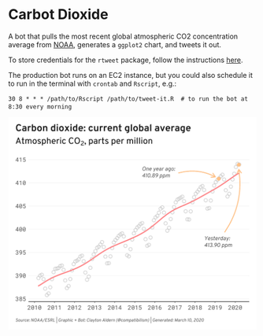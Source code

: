 # Carbot Dioxide
A bot that pulls the most recent global atmospheric CO2 concentration average from [NOAA](https://www.esrl.noaa.gov/gmd/ccgg/trends/gl_trend.html), generates a `ggplot2` chart, and tweets it out.

To store credentials for the `rtweet` package, follow the instructions [here](https://rtweet.info/articles/auth.html).

The production bot runs on an EC2 instance, but you could also schedule it to run in the terminal with `crontab` and `Rscript`, e.g.:

```
30 8 * * * /path/to/Rscript /path/to/tweet-it.R  # to run the bot at 8:30 every morning
```

![example chart](https://github.com/clayton-aldern/co2-bot/blob/master/figures/co2-2020-03-10.png)

